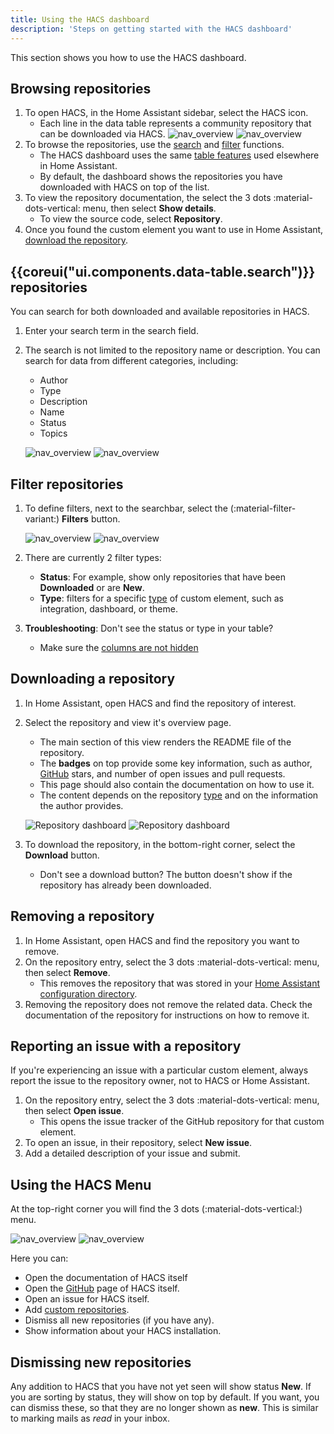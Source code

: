 ```yaml
---
title: Using the HACS dashboard
description: 'Steps on getting started with the HACS dashboard'
---
```


This section shows you how to use the HACS dashboard.

## Browsing repositories

1. To open HACS, in the Home Assistant sidebar, select the HACS icon.
    - Each line in the data table represents a community repository that can be downloaded via HACS.
    ![nav_overview](/assets/images/screenshots/overview/base/light.png#only-light)
    ![nav_overview](/assets/images/screenshots/overview/base/dark.png#only-dark)
2. To browse the repositories, use the [search](#search-repositories) and [filter](#filter-repositories) functions.
    - The HACS dashboard uses the same [table features](https://www.home-assistant.io/docs/organizing/filtering) used elsewhere in Home Assistant.
    - By default, the dashboard shows the repositories you have downloaded with HACS on top of the list.
3. To view the repository documentation, the select the 3 dots :material-dots-vertical: menu, then select **Show details**.
    - To view the source code, select **Repository**.
4. Once you found the custom element you want to use in Home Assistant, [download the repository](#downloading-a-repository).

## {{coreui("ui.components.data-table.search")}} repositories

You can search for both downloaded and available repositories in HACS.

1. Enter your search term in the search field.
2. The search is not limited to the repository name or description. You can search for data from different categories, including:

    - Author
    - Type
    - Description
    - Name
    - Status
    - Topics

    ![nav_overview](/assets/images/screenshots/overview/search/light.png#only-light)
    ![nav_overview](/assets/images/screenshots/overview/search/dark.png#only-dark)

## Filter repositories

1. To define filters, next to the searchbar, select the (:material-filter-variant:) **Filters** button.

    ![nav_overview](/assets/images/screenshots/overview/filter/light.png#only-light)
    ![nav_overview](/assets/images/screenshots/overview/filter/dark.png#only-dark)
2. There are currently 2 filter types:

    - **Status**: For example, show only repositories that have been **Downloaded** or are **New**.
    - **Type**: filters for a specific [type](/docs/use/repositories/type/index.md) of custom element, such as integration, dashboard, or theme.

3. **Troubleshooting**: Don't see the status or type in your table?
    - Make sure the [columns are not hidden](https://www.home-assistant.io/docs/organizing/tables#customizing-columns)

## Downloading a repository

1. In Home Assistant, open HACS and find the repository of interest.
2. Select the repository and view it's overview page.
    - The main section of this view renders the README file of the repository.
    - The **badges** on top provide some key information, such as author, [GitHub](https://github.com) stars, and number of open issues and pull requests.
    - This page should also contain the documentation on how to use it.
    - The content depends on the repository [type](/docs/use/repositories/type/index.md) and on the information the author provides.

    ![Repository dashboard](/assets/images/screenshots/repository/overview/light.png#only-light)
    ![Repository dashboard](/assets/images/screenshots/repository/overview/dark.png#only-dark)

3. To download the repository, in the bottom-right corner, select the **Download** button.
    - Don't see a download button? The button doesn't show if the repository has already been downloaded.

## Removing a repository

1. In Home Assistant, open HACS and find the repository you want to remove.
2. On the repository entry, select the 3 dots :material-dots-vertical: menu, then select **Remove**.
   -  This removes the repository that was stored in your [Home Assistant configuration directory](https://www.home-assistant.io/docs/configuration/#to-find-the-configuration-directory).
3. Removing the repository does not remove the related data. Check the documentation of the repository for instructions on how to remove it.

## Reporting an issue with a repository

If you're experiencing an issue with a particular custom element, always report the issue to the repository owner, not to HACS or Home Assistant.

1. On the repository entry, select the 3 dots :material-dots-vertical: menu, then select **Open issue**.
    - This opens the issue tracker of the GitHub repository for that custom element.
2. To open an issue, in their repository, select **New issue**.
3. Add a detailed description of your issue and submit.

## Using the HACS Menu

At the top-right corner you will find the 3 dots (:material-dots-vertical:) menu.

![nav_overview](/assets/images/screenshots/overview/menu/light.png#only-light)
![nav_overview](/assets/images/screenshots/overview/menu/dark.png#only-dark)

Here you can:

- Open the documentation of HACS itself
- Open the [GitHub](https://github.com) page of HACS itself.
- Open an issue for HACS itself.
- Add [custom repositories](/docs/faq/custom_repositories.md).
- Dismiss all new repositories (if you have any).
- Show information about your HACS installation.

## Dismissing new repositories

Any addition to HACS that you have not yet seen will show status **New**.
If you are sorting by status, they will show on top by default. If you want, you can dismiss these, so that they are no longer shown as **new**. This is similar to marking mails as *read* in your inbox.